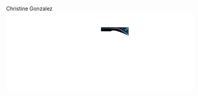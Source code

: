 Christine Gonzalez
![image](https://github.com/c9onz/9G/blob/main/Asset%2030.png)

<!---
c9onz/c9onz is a ✨ special ✨ repository because its `README.md` (this file) appears on your GitHub profile.
You can click the Preview link to take a look at your changes.
--->

